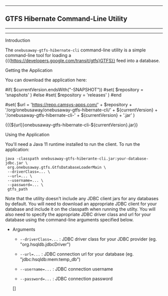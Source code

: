  ------
GTFS Hibernate Command-Line Utility
 ------
 ------
 ------

Introduction

  The `onebusaway-gtfs-hibernate-cli` command-line utility is a simple command-line tool for loading a
{{{https://developers.google.com/transit/gtfs}GTFS}} feed into a database.

Getting the Application

  You can download the application here:

#if( $currentVersion.endsWith("-SNAPSHOT"))
  #set( $repository = 'snapshots' )
#else
  #set( $repository = 'releases' )
#end

#set( $url = 'https://repo.camsys-apps.com/' + $repository + '/org/onebusaway/onebusaway-gtfs-hibernate-cli/' + ${currentVersion} + '/onebusaway-gtfs-hibernate-cli-' + ${currentVersion} + '.jar' )

  {{{${url}}onebusaway-gtfs-hibernate-cli-${currentVersion}.jar}}
  
Using the Application

  You'll need a Java 11 runtime installed to run the client.  To run the application:

```
java -classpath onebusaway-gtfs-hiberante-cli.jar:your-database-jdbc.jar \
 org.onebusaway.gtfs.GtfsDatabaseLoaderMain \
 --driverClass=... \
 --url=... \
 --username=... \
 --password=... \
 gtfs_path
```

  Note that the utility doesn't include any JDBC client jars for any databases by default.  You will need
to download an appropriate JDBC client for your database and include it on the classpath when running
the utilty.  You will also need to specify the appropriate JDBC driver class and url for your database
using the command-line arguments specified below.

* Arguments

  * `--driverClass=...` : JDBC driver class for your JDBC provider (eg. "org.hsqldb.jdbcDriver")
  
  * `--url=...` : JDBC connection url for your database (eg. "jdbc:hsqldb:mem:temp_db")
  
  * `--username=...` : JDBC connection username
  
  * `--password=...` : JDBC connection password
  
  []

     